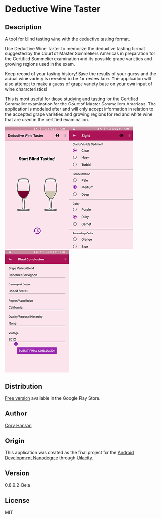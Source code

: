 # Deductive Wine Taster

## Description
A tool for blind tasting wine with the deductive tasting format.

Use Deductive Wine Taster to memorize the deductive tasting format suggested by the Court of Master Sommeliers Americas in preparation for the Certified Sommelier examination and its possible grape varieties and growing regions used in the exam.

Keep record of your tasting history! Save the results of your guess and the actual wine variety is revealed to be for review later. The application will also attempt to make a guess of grape variety base on your own input of wine characteristics!

This is most useful for those studying and tasting for the Certified Sommelier examination for the Court of Master Sommeliers Americas. The application is modeled after and will only accept information in relation to the accepted grape varieties and growing regions for red and white wine that are used in the certified examination.

<img src="./images/DWT-Home-small-400y.png"><img src="./images/DWT-Sight-small-400y.png"><img src="./images/DWT-FinalConclusion-small-400y.png">

## Distribution
[Free version](https://play.google.com/store/apps/details?id=com.wineguesser.deductive.free) available in the Google Play Store.

## Author
[Cory Hanson](https://coryhanson.us)

## Origin
This application was created as the final project for the [Android Development Nanodegree](https://www.udacity.com/course/android-developer-nanodegree-by-google--nd801) through [Udacity](https://www.udacity.com/).

## Version
0.8.9.2-Beta

## License
MIT